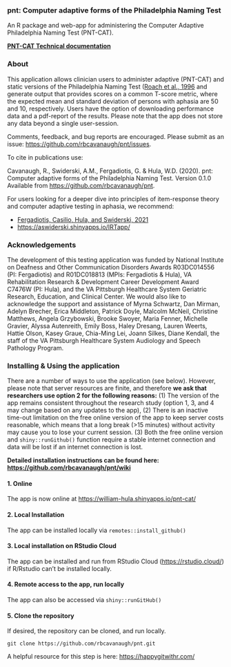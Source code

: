 
### pnt: Computer adaptive forms of the Philadelphia Naming Test

An R package and web-app for administering the Computer Adaptive
Philadelphia Naming Test (PNT-CAT).

**[PNT-CAT Technical documentation](https://rbcavanaugh.github.io/pnt)**

### About

This application allows clinician users to administer adaptive (PNT-CAT)
and static versions of the Philadelphia Naming Test ([Roach et al.,
1996](https://mrri.org/philadelphia-naming-test/) and generate output
that provides scores on a common T-score metric, where the expected mean
and standard deviation of persons with aphasia are 50 and 10,
respectively. Users have the option of downloading performance data and
a pdf-report of the results. Please note that the app does not store any
data beyond a single user-session.

Comments, feedback, and bug reports are encouraged. Please submit as an
issue: <https://github.com/rbcavanaugh/pnt/issues>.

To cite in publications use:

Cavanaugh, R., Swiderski, A.M., Fergadiotis, G. & Hula, W.D. (2020).
pnt: Computer adaptive forms of the Philadelphia Naming Test. Version
0.1.0 Available from <https://github.com/rbcavanaugh/pnt>.

For users looking for a deeper dive into principles of item-response
theory and computer adaptive testing in aphasia, we recommend:

-   <a href="https://www.thieme-connect.com/products/ejournals/abstract/10.1055/s-0041-1727252" target="_blank">Fergadiotis,
    Casilio, Hula, and Swiderski, 2021</a>
-   <a href="https://aswiderski.shinyapps.io/IRTapp/ " target="_blank">https://aswiderski.shinyapps.io/IRTapp/</a>

### Acknowledgements

The development of this testing application was funded by National
Institute on Deafness and Other Communication Disorders Awards
R03DC014556 (PI: Fergadiotis) and R01DC018813 (MPIs: Fergadiotis &
Hula), VA Rehabilitation Research & Development Career Development Award
C7476W (PI: Hula), and the VA Pittsburgh Healthcare System Geriatric
Research, Education, and Clinical Center. We would also like to
acknowledge the support and assistance of Myrna Schwartz, Dan Mirman,
Adelyn Brecher, Erica Middleton, Patrick Doyle, Malcolm McNeil,
Christine Matthews, Angela Grzybowski, Brooke Swoyer, Maria Fenner,
Michelle Gravier, Alyssa Autenreith, Emily Boss, Haley Dresang, Lauren
Weerts, Hattie Olson, Kasey Graue, Chia-Ming Lei, Joann Silkes, Diane
Kendall, the staff of the VA Pittsburgh Healthcare System Audiology and
Speech Pathology Program.

### Installing & Using the application

There are a number of ways to use the application (see below). However,
please note that server resources are finite, and therefore **we ask
that researchers use option 2 for the following reasons:** (1) The
version of the app remains consistent throughout the research study
(option 1, 3, and 4 may change based on any updates to the app), (2)
There is an inactive time-out limitation on the free online version of
the app to keep server costs reasonable, which means that a long break
(\>15 minutes) without activity may cause you to lose your current
session. (3) Both the free online version and `shiny::runGithub()`
function require a stable internet connection and data will be lost if
an internet connection is lost.

**Detailed installation instructions can be found here:
<https://github.com/rbcavanaugh/pnt/wiki>**

#### 1. Online

The app is now online at <https://william-hula.shinyapps.io/pnt-cat/>

#### 2. Local Installation

The app can be installed locally via `remotes::install_github()`

#### 3. Local installation on RStudio Cloud

The app can be installed and run from RStudio Cloud
(<https://rstudio.cloud/>) if R/Rstudio can’t be installed locally.

#### 4. Remote access to the app, run locally

The app can also be accessed via `shiny::runGitHub()`

#### 5. Clone the repository

If desired, the repository can be cloned, and run locally.

    git clone https://github.com/rbcavanaugh/pnt.git

A helpful resource for this step is here: <https://happygitwithr.com/>
